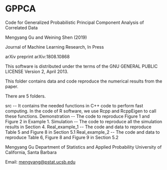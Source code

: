 # GPPCA
Code for Generalized Probabilistic Principal Component Analysis of Correlated Data

Mengyang Gu and Weining Shen (2019)

Journal of Machine Learning Research, In Press

arXiv preprint arXiv:1808.10868

This software is distributed under the terms of the GNU GENERAL PUBLIC LICENSE Version 2, April 2013.

This folder contains data and code reproduce the numerical results from the paper.

There are 5 folders.

src -- It contains the needed functions in C++ code to perform fast computing. In the code of R software, we use Rcpp and RcppEigen to call these functions. 
Demonstration -- The code to reproduce Figure 1 and Figure 2 in Example 1.
Simulation -- The code to reproduce all the simulation results in Section 4. 
Real_example_1 -- The code and data to reproduce Table 5 and Figure 8 in Section 5.1
Real_example_2 -- The code and data to reproduce Table 6, Figure 8 and Figure 9 in Section 5.2


Mengyang Gu
Department of Statistics and Applied Probability
University of California, Santa Barbara

Email: mengyang@pstat.ucsb.edu
